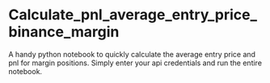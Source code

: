 # Calculate_pnl_average_entry_price_binance_margin
A handy python notebook to quickly calculate the average entry price and pnl for margin positions. 
Simply enter your api credentials and run the entire notebook.
